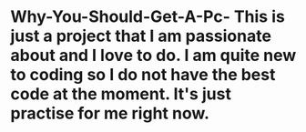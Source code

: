 # Why-You-Should-Get-A-Pc- This is just a project that I am passionate about and I love to do. I am quite new to coding so I do not have the best code at the moment. It's just practise for me right now. 
